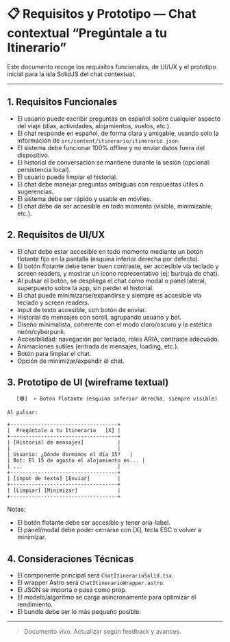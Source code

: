 # 📋 Requisitos y Prototipo — Chat contextual “Pregúntale a tu Itinerario”

Este documento recoge los requisitos funcionales, de UI/UX y el prototipo inicial para la isla SolidJS del chat contextual.

---

## 1. Requisitos Funcionales

- El usuario puede escribir preguntas en español sobre cualquier aspecto del viaje (días, actividades, alojamientos, vuelos, etc.).
- El chat responde en español, de forma clara y amigable, usando solo la información de `src/content/itinerario/itinerario.json`.
- El sistema debe funcionar 100% offline y no enviar datos fuera del dispositivo.
- El historial de conversación se mantiene durante la sesión (opcional: persistencia local).
- El usuario puede limpiar el historial.
- El chat debe manejar preguntas ambiguas con respuestas útiles o sugerencias.
- El sistema debe ser rápido y usable en móviles.
- El chat debe de ser accesible en todo momento (visible, minimizable, etc.).

## 2. Requisitos de UI/UX

- El chat debe estar accesible en todo momento mediante un botón flotante fijo en la pantalla (esquina inferior derecha por defecto).
- El botón flotante debe tener buen contraste, ser accesible vía teclado y screen readers, y mostrar un icono representativo (ej: burbuja de chat).
- Al pulsar el botón, se despliega el chat como modal o panel lateral, superpuesto sobre la app, sin perder el historial.
- El chat puede minimizarse/expandirse y siempre es accesible vía teclado y screen readers.
- Input de texto accesible, con botón de enviar.
- Historial de mensajes con scroll, agrupando usuario y bot.
- Diseño minimalista, coherente con el modo claro/oscuro y la estética neón/cyberpunk.
- Accesibilidad: navegación por teclado, roles ARIA, contraste adecuado.
- Animaciones sutiles (entrada de mensajes, loading, etc.).
- Botón para limpiar el chat.
- Opción de minimizar/expandir el chat.

## 3. Prototipo de UI (wireframe textual)

```
   [🟣]  ← Botón flotante (esquina inferior derecha, siempre visible)

Al pulsar:

+-----------------------------------+
|  Pregúntale a tu Itinerario   [X] |
+-----------------------------------+
| [Historial de mensajes]           |
|                                   |
| Usuario: ¿Dónde dormimos el día 15?   |
| Bot: El 15 de agosto el alojamiento es... |
| ...                               |
+-----------------------------------+
| [input de texto] [Enviar]         |
+-----------------------------------+
| [Limpiar] [Minimizar]             |
+-----------------------------------+
```
Notas:
- El botón flotante debe ser accesible y tener aria-label.
- El panel/modal debe poder cerrarse con [X], tecla ESC o volver a minimizar.

## 4. Consideraciones Técnicas

- El componente principal será `ChatItinerarioSolid.tsx`.
- El wrapper Astro será `ChatItinerarioWrapper.astro`.
- El JSON se importa o pasa como prop.
- El modelo/algoritmo se carga asíncronamente para optimizar el rendimiento.
- El bundle debe ser lo más pequeño posible.

---

> Documento vivo. Actualizar según feedback y avances.
